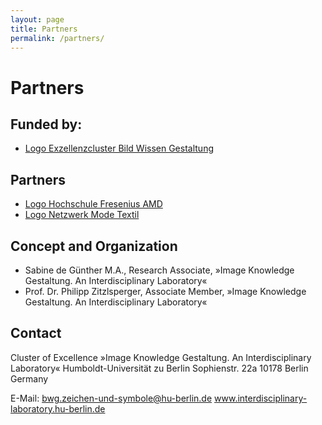 ```yaml
---
layout: page
title: Partners
permalink: /partners/
---
```


# Partners

## Funded by:

- [Logo Exzellenzcluster Bild Wissen Gestaltung](images/bwg.png)


## Partners

- [Logo Hochschule Fresenius AMD](images/amd.png)
- [Logo Netzwerk Mode Textil](images/nmt.jpg)


## Concept and Organization

- Sabine de Günther M.A., Research Associate, »Image Knowledge Gestaltung. An Interdisciplinary Laboratory« 
- Prof. Dr. Philipp Zitzlsperger, Associate Member, »Image Knowledge Gestaltung. An Interdisciplinary Laboratory« 


## Contact

Cluster of Excellence »Image Knowledge Gestaltung. An Interdisciplinary Laboratory«
Humboldt-Universität zu Berlin
Sophienstr. 22a
10178 Berlin
Germany

E-Mail: bwg.zeichen-und-symbole@hu-berlin.de
www.interdisciplinary-laboratory.hu-berlin.de
